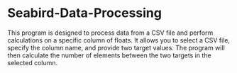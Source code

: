 # Seabird-Data-Processing
This program is designed to process data from a CSV file and perform calculations on a specific column of floats.  It allows you to select a CSV file, specify the column name, and provide two target values.  The program will then calculate the number of elements between the two targets in the selected column.
